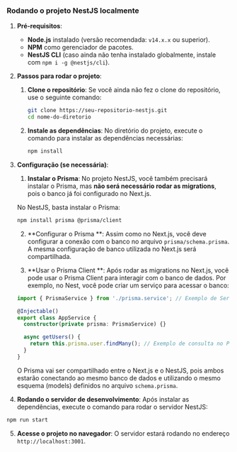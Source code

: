 ### **Rodando o projeto NestJS localmente**

1. **Pré-requisitos**:
   - **Node.js** instalado (versão recomendada: `v14.x.x` ou superior).
   - **NPM** como gerenciador de pacotes.
   - **NestJS CLI** (caso ainda não tenha instalado globalmente, instale com `npm i -g @nestjs/cli`).

2. **Passos para rodar o projeto**:

   1. **Clone o repositório**:
      Se você ainda não fez o clone do repositório, use o seguinte comando:
      ```bash
      git clone https://seu-repositorio-nestjs.git
      cd nome-do-diretorio
      ```

   2. **Instale as dependências**:
      No diretório do projeto, execute o comando para instalar as dependências necessárias:
      ```bash
      npm install
      ```

3. **Configuração (se necessária)**:

    1. **Instalar o Prisma**:
      No projeto NestJS, você também precisará instalar o Prisma, mas **não será necessário rodar as migrations**, pois o banco já foi configurado no Next.js.

      No NestJS, basta instalar o Prisma:
      ```bash
      npm install prisma @prisma/client
      ```

    2. **Configurar o Prisma **:
      Assim como no Next.js,  você deve configurar a conexão com o banco no arquivo `prisma/schema.prisma`. A mesma configuração de banco utilizada no Next.js será compartilhada.

    3. **Usar o Prisma Client **:
      Após rodar as migrations no Next.js, você pode usar o Prisma Client  para interagir com o banco de dados. Por exemplo, no Nest, você pode criar um serviço para acessar o banco:

      ```ts
      import { PrismaService } from './prisma.service'; // Exemplo de Serviço Prisma

      @Injectable()
      export class AppService {
        constructor(private prisma: PrismaService) {}

        async getUsers() {
          return this.prisma.user.findMany(); // Exemplo de consulta no Prisma
        }
      }
      ```

    O Prisma vai ser compartilhado entre o Next.js e o NestJS, pois ambos estarão conectando ao mesmo banco de dados e utilizando o mesmo esquema (models) definidos no arquivo `schema.prisma`.


4. **Rodando o servidor de desenvolvimento**:
  Após instalar as dependências, execute o comando para rodar o servidor NestJS:
  ```bash
  npm run start
  ```

5. **Acesse o projeto no navegador**:
      O servidor estará rodando no endereço `http://localhost:3001`.
